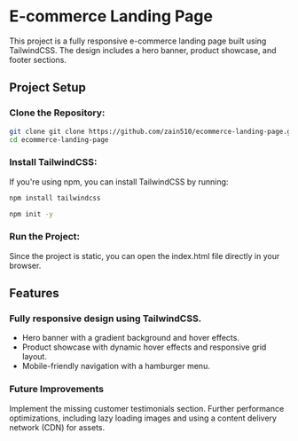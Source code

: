 # E-commerce Landing Page

This project is a fully responsive e-commerce landing page built using TailwindCSS. The design includes a hero banner, product showcase, and footer sections.

## Project Setup

### Clone the Repository:
   ```sh
   git clone git clone https://github.com/zain510/ecommerce-landing-page.git
   cd ecommerce-landing-page
   ```
### Install TailwindCSS:
If you're using npm, you can install TailwindCSS by running:

   ```sh 
   npm install tailwindcss
   ```

   ```sh
   npm init -y
   ```
### Run the Project:
Since the project is static, you can open the index.html file directly in your browser.

## Features
### Fully responsive design using TailwindCSS.
- Hero banner with a gradient background and hover effects.
- Product showcase with dynamic hover effects and responsive grid layout.
- Mobile-friendly navigation with a hamburger menu.

### Future Improvements
Implement the missing customer testimonials section.
Further performance optimizations, including lazy loading images and using a content delivery network (CDN) for assets.
